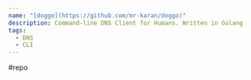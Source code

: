 ```yaml
---
name: "[doggo](https://github.com/mr-karan/doggo)"
description: Command-line DNS Client for Humans. Written in Golang
tags:
  - DNS
  - CLI
---
```

#repo
